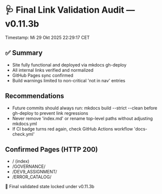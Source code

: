 # 🩺 Final Link Validation Audit — v0.11.3b
Timestamp: Mi 29 Okt 2025 22:29:17 CET

## ✅ Summary
- Site fully functional and deployed via mkdocs gh-deploy
- All internal links verified and normalized
- GitHub Pages sync confirmed
- Build warnings limited to non-critical 'not in nav' entries

## Recommendations
- Future commits should always run:
    mkdocs build --strict --clean
  before gh-deploy to prevent link regressions
- Never remove 'index.md' or rename top-level paths without adjusting mkdocs.yml
- If CI badge turns red again, check GitHub Actions workflow 'docs-check.yml'

## Confirmed Pages (HTTP 200)
- / (index)
- /GOVERNANCE/
- /DEV9_ASSIGNMENT/
- /ERROR_CATALOG/

📄 Final validated state locked under v0.11.3b
